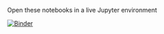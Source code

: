 Open these notebooks in a live Jupyter environment

[![Binder](https://mybinder.org/badge.svg)](https://mybinder.org/v2/gh/rgpkain82/Python-Introduction/master)

